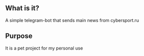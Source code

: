 ## What is it?
A simple telegram-bot that sends main news from cybersport.ru

## Purpose
It is a pet project for my personal use

